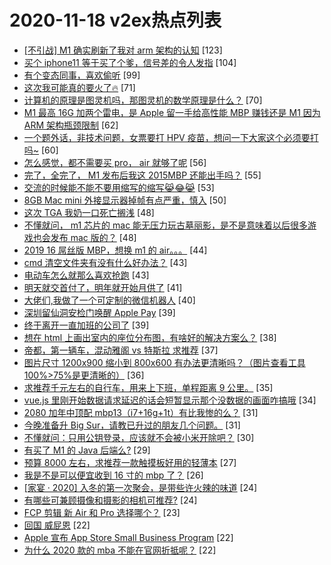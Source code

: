 # 2020-11-18 v2ex热点列表

+ [[不引战] M1 确实刷新了我对 arm 架构的认知](https://www.v2ex.com/t/726584#reply123) [123]
+ [买个 iphone11 等于买了个爹，信号差的令人发指](https://www.v2ex.com/t/726482#reply104) [104]
+ [有个变态同事，喜欢偷听](https://www.v2ex.com/t/726546#reply99) [99]
+ [这次我可能真的要火了🔥](https://www.v2ex.com/t/726483#reply71) [71]
+ [计算机的原理是图灵机吗，那图灵机的数学原理是什么？](https://www.v2ex.com/t/726485#reply70) [70]
+ [M1 最高 16G 加两个雷电，是 Apple 留一手给高性能 MBP 赚钱还是 M1 因为 ARM 架构瓶颈限制](https://www.v2ex.com/t/726530#reply62) [62]
+ [一个题外话，非技术问题，女票要打 HPV 疫苗，想问一下大家这个必须要打吗~](https://www.v2ex.com/t/726526#reply60) [60]
+ [怎么感觉，都不需要买 pro， air 就够了呢](https://www.v2ex.com/t/726603#reply56) [56]
+ [完了，全完了， M1 发布后我这 2015MBP 还能出手吗？](https://www.v2ex.com/t/726740#reply55) [55]
+ [交流的时候能不能不要用缩写的缩写😹😂😹](https://www.v2ex.com/t/726744#reply53) [53]
+ [8GB Mac mini 外接显示器掉帧有点严重，慎入](https://www.v2ex.com/t/726746#reply50) [50]
+ [这次 TGA 我奶一口死亡搁浅](https://www.v2ex.com/t/726704#reply48) [48]
+ [不懂就问， m1 芯片的 mac 能无压力玩古墓丽影，是不是意味着以后很多游戏也会发布 mac 版的？](https://www.v2ex.com/t/726509#reply48) [48]
+ [2019 16 屌丝版 MBP，想换 m1 的 air。。。](https://www.v2ex.com/t/726516#reply44) [44]
+ [cmd 清空文件夹有没有什么好办法？](https://www.v2ex.com/t/726758#reply43) [43]
+ [电动车怎么就那么喜欢抢跑](https://www.v2ex.com/t/726520#reply43) [43]
+ [明天就交首付了，明年就开始月供了](https://www.v2ex.com/t/726609#reply41) [41]
+ [大佬们,我做了一个可定制的微信机器人](https://www.v2ex.com/t/726589#reply40) [40]
+ [深圳留仙洞安检门唤醒 Apple Pay](https://www.v2ex.com/t/726577#reply39) [39]
+ [终于离开一直加班的公司了](https://www.v2ex.com/t/726495#reply39) [39]
+ [想在 html 上画出室内的座位分布图，有啥好的解决方案么？](https://www.v2ex.com/t/726515#reply38) [38]
+ [帝都，第一辆车，混动雅阁 vs 特斯拉 求推荐](https://www.v2ex.com/t/726708#reply37) [37]
+ [图片尺寸 1200x900 缩小到 800x600 有办法更清晰吗？（图片查看工具 100%>75%是更清晰的）](https://www.v2ex.com/t/726518#reply36) [36]
+ [求推荐千元左右的自行车，用来上下班，单程距离 9 公里。](https://www.v2ex.com/t/726634#reply35) [35]
+ [vue.js 里刚开始数据请求延迟的话会短暂显示那个没数据的画面咋搞哦](https://www.v2ex.com/t/726489#reply34) [34]
+ [2080 加年中顶配 mbp13（i7+16g+1t）有比我惨的么？](https://www.v2ex.com/t/726620#reply31) [31]
+ [今晚准备升 Big Sur，请教已升过的朋友几个问题。](https://www.v2ex.com/t/726706#reply31) [31]
+ [不懂就问：只用公钥登录，应该就不会被小米开除吧？](https://www.v2ex.com/t/726730#reply30) [30]
+ [有买了 M1 的 Java 后端么?](https://www.v2ex.com/t/726687#reply29) [29]
+ [预算 8000 左右，求推荐一款触摸板好用的轻薄本](https://www.v2ex.com/t/726560#reply27) [27]
+ [我是不是可以便宜收到 16 寸的 mbp 了？](https://www.v2ex.com/t/726647#reply26) [26]
+ [[家宴 · 2020] 入冬的第一次聚会，是带些许火辣的味道](https://www.v2ex.com/t/726652#reply24) [24]
+ [有哪些可兼顾摄像和摄影的相机可推荐?](https://www.v2ex.com/t/726492#reply24) [24]
+ [FCP 剪辑 新 Air 和 Pro 选择哪个？](https://www.v2ex.com/t/726853#reply23) [23]
+ [回国 威屁恩](https://www.v2ex.com/t/726796#reply22) [22]
+ [Apple 宣布 App Store Small Business Program](https://www.v2ex.com/t/726831#reply22) [22]
+ [为什么 2020 款的 mba 不能在官网折抵呢？](https://www.v2ex.com/t/726658#reply22) [22]
